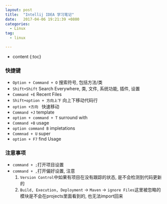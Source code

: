 ```yaml
---
layout: post
title:  "Intellij IDEA 学习笔记"
date:   2017-04-06 19:21:39 +0800
categories:
  - Linux
tag:
  - linux

---
```


* content
{:toc}

### 快捷键
* `Option + Command + O` 搜索符号, 包括方法/类
* `Shift+Shift` Search Everywhere, 类, 文件, 系统功能, 插件, 设置
* `Command +E` Recent Files
* `Shift+option + 方向上下` 向上下移动代码行
* `option +方向 ` 快速移动
* `Command +J` template
* `option + command + T` surround with
* `Command +B` usage
* `option command B` impletations
* `Commnad + U` super
* `option + F7` find Usage

### 注意事项
* `command + ;`打开项目设置
* `command + ,`打开偏好设置, 注意
    1. `Version Control`中如果有项目在没有跟踪的状态, 是不会检测到代码更新的
    2. `Build, Execution, Deployment` -> `Maven` -> `ignore Files`这里被忽略的模块是不会在projects里面看到的, 也无法import回来

